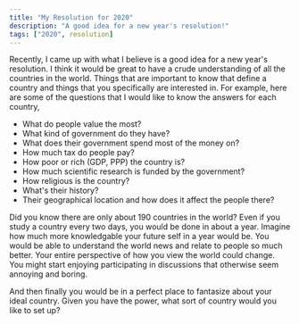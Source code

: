 ```yaml
---
title: "My Resolution for 2020"
description: "A good idea for a new year's resolution!"
tags: ["2020", resolution]
---
```


Recently, I came up with what I believe is a good idea for a new year's resolution. I think it would be great to have a crude understanding of all the countries in the world. Things that are important to know that define a country and things that you specifically are interested in. For example, here are some of the questions that I would like to know the answers for each country, 

- What do people value the most?
- What kind of government do they have?
- What does their government spend most of the money on?
- How much tax do people pay?
- How poor or rich (GDP, PPP) the country is?
- How much scientific research is funded by the government?
- How religious is the country?
- What's their history?
- Their geographical location and how does it affect the people there?

Did you know there are only about 190 countries in the world? Even if you study a country every two days, you would be done in about a year. Imagine how much more knowledgable your future self in a year would be. You would be able to understand the world news and relate to people so much better. Your entire perspective of how you view the world could change. You might start enjoying participating in discussions that otherwise seem annoying and boring.

And then finally you would be in a perfect place to fantasize about your ideal country. Given you have the power, what sort of country would you like to set up?
